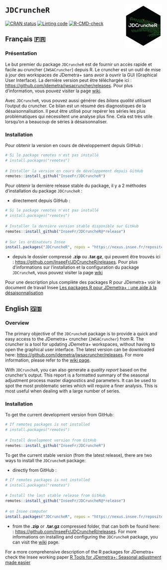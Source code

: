 
<!-- README.md is generated from README.Rmd. Please edit that file -->

# `JDCruncheR` <a href="inseefr.github.io/JDCruncheR"><img src="man/figures/logo.png" align="right" height="138" /></a>

<!-- badges: start -->

[![CRAN
status](http://www.r-pkg.org/badges/version/JDCruncheR)](https://cran.r-project.org/package=JDCruncheR)
[![Linting
code](https://github.com/InseeFr/JDCruncheR/actions/workflows/lint.yaml/badge.svg)](https://github.com/InseeFr/JDCruncheR/actions/workflows/lint.yaml)
[![R-CMD-check](https://github.com/InseeFr/JDCruncheR/actions/workflows/R-CMD-check.yaml/badge.svg)](https://github.com/InseeFr/JDCruncheR/actions/workflows/R-CMD-check.yaml)
<!-- badges: end -->

## Français 🇫🇷

### Présentation

Le but premier du package `JDCruncheR` est de fournir un accès rapide et
facile au cruncher (`JWSACruncher`) depuis R. Le cruncher est un outil
de mise à jour des workspaces de JDemetra+ sans avoir à ouvrir la GUI
(Graphical User Interface). La dernière version peut être téléchargée
ici : <https://github.com/jdemetra/jwsacruncher/releases>. Pour plus
d’information, vous pouvez visiter la page
[wiki](https://github.com/jdemetra/jwsacruncher/wiki).

Avec `JDCruncheR`, vous pouvez aussi générer des *bilans qualité*
utilisant l’output du cruncher. Ce bilan est un résumé des diagnostiques
de la désaisonnalisation. Il peut être utilisé pour repérer les séries
les plus problématiques qui nécessitent une analyse plus fine. Cela est
très utile lorsqu’on a beaucoup de séries à désaisonnaliser.

### Installation

Pour obtenir la version en cours de développement depuis GitHub :

``` r
# Si le package remotes n'est pas installé
# install.packages("remotes")

# Installer la version en cours de développement depuis GitHub
remotes::install_github("InseeFr/JDCruncheR")
```

Pour obtenir la dernière release stable du package, il y a 2 méthodes
d’installation du package `JDCruncheR` :

- directement depuis GitHub :

``` r
# Si le package remotes n'est pas installé
# install.packages("remotes")

# Installer la dernière version stable disponible sur GitHub
remotes::install_github("InseeFr/JDCruncheR@*release")

# Sur les ordinateurs Insee
install.packages("JDCruncheR", repos = "https://nexus.insee.fr/repository/r-public/")
```

- depuis le dossier compressé **.zip** ou **.tar.gz**, qui peuvent être
  trouvés ici : <https://github.com/InseeFr/JDCruncheR/releases>. Pour
  plus d’informations sur l’installation et la configuration du package
  `JDCruncheR`, vous pouvez visiter la page
  [wiki](https://github.com/jdemetra/jwsacruncher/wiki)

Pour une description plus complète des packages R pour JDemetra+ voir le
document de travail Insee [Les packages R pour JDemetra+ : une aide à la
désaisonnalisation](https://www.insee.fr/fr/statistiques/5019786)

## English 🇬🇧

### Overview

The primary objective of the `JDCruncheR` package is to provide a quick
and easy access to the JDemetra+ cruncher (`JWSACruncher`) from R. The
cruncher is a tool for updating JDemetra+ workspaces, without having to
open the graphical user interface. The latest version can be downloaded
here: <https://github.com/jdemetra/jwsacruncher/releases>. For more
information, please refer to the [wiki
page](https://github.com/jdemetra/jwsacruncher/wiki).

With `JDCruncheR`, you can also generate a *quality report* based on the
cruncher’s output. This report is a formatted summary of the seasonal
adjustment process master diagnostics and parameters. It can be used to
spot the most problematic series which will require a finer analysis.
This is most useful when dealing with a large number of series.

### Installation

To get the current development version from GitHub:

``` r
# If remotes packages is not installed
# install.packages("remotes")

# Install development version from GitHub
remotes::install_github("InseeFr/JDCruncheR")
```

To get the current stable version (from the latest release), there are
two ways to install the `JDCruncheR` package:

- directly from GitHub :

``` r
# If remotes packages is not installed
# install.packages("remotes")

# Install the last stable release from GitHub
remotes::install_github("InseeFr/JDCruncheR@*release")

# on Insee computer
install.packages("JDCruncheR", repos = "https://nexus.insee.fr/repository/r-public/")
```

- from the **.zip** or **.tar.gz** compressed folder, that can both be
  found here: : <https://github.com/InseeFr/JDCruncheR/releases>. For
  more informations on installing and configuring the `JDCruncheR`
  package, you can visit the
  [wiki](https://github.com/jdemetra/jwsacruncher/wiki) page.

For a more comprehensive description of the R packages for JDemetra+
check the Insee working paper [R Tools for JDemetra+: Seasonal
adjustment made easier](https://www.insee.fr/en/statistiques/5019812)
